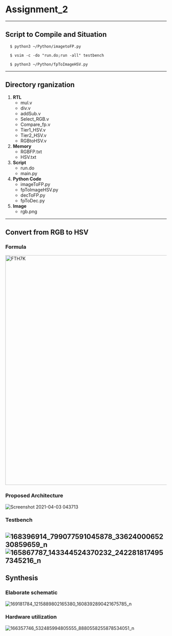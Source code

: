 # Assignment_2
---
## Script to Compile and Situation
```
  $ python3 ~/Python/imagetoFP.py
```
```
  $ vsim -c -do "run.do;run -all" testbench
```
```  
  $ python3 ~/Python/fpToImageHSV.py
```
---
## Directory rganization
1. **RTL**
   * mul.v
   * div.v
   * addSub.v
   * Select_RGB.v
   * Compare_fp.v
   * Tier1_HSV.v
   * Tier2_HSV.v
   * RGBtoHSV.v
2. **Memory**
   * RGBFP.txt
   * HSV.txt
3. **Script**
   * run.do
   * main.py
4. **Python Code**
   * imageToFP.py
   * fpToImageHSV.py
   * decToFP.py
   * fpToDec.py
5. **Image**
   * rgb.png
---
## Convert from RGB to HSV
### Formula

<img width="718" alt="FTH7K" src="https://user-images.githubusercontent.com/74291056/113453326-f59ccd80-942f-11eb-9276-01b9b9680abe.png" width="100">

### Proposed Architecture

![Screenshot 2021-04-03 043713](https://user-images.githubusercontent.com/74291056/113456240-e4a38a80-9436-11eb-99e7-15f8b1fc0bbd.png)

### Testbench
![168396914_799077591045878_3362400065230859659_n](https://user-images.githubusercontent.com/74291056/113886540-f5635000-97ea-11eb-9ea9-d7a4ac789fca.png)
![165867787_143344524370232_2422818174957345216_n](https://user-images.githubusercontent.com/74291056/113886559-fb593100-97ea-11eb-99ca-16eded2ff6a2.png)
---
## Synthesis
### Elaborate schematic
![169181784_1215889802165380_1608392890421675785_n](https://user-images.githubusercontent.com/74291056/113887068-60148b80-97eb-11eb-9374-3ff93dc0aa85.png)
### Hardware utilization
![166357746_532485994805555_8880558255878534051_n](https://user-images.githubusercontent.com/74291056/113887215-81757780-97eb-11eb-8fbe-20f9bd16edd5.png)






